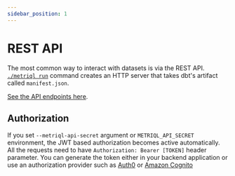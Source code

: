 ```yaml
---
sidebar_position: 1
---
```


# REST API

The most common way to interact with datasets is via the REST API. [`./metriql run`](/metriql-cli/run) command creates an HTTP server that takes dbt's artifact called `manifest.json`.

[See the API endpoints here](/rest-api-endpoints).

## Authorization

If you set `--metriql-api-secret` argument or `METRIQL_API_SECRET` environment, the JWT based authorization becomes active automatically. All the requests need to have `Authorization: Bearer [TOKEN]` header parameter. You can generate the token either in your backend application or use an authorization provider such as [Auth0](https://auth0.com) or [Amazon Cognito](https://aws.amazon.com/cognito/) 